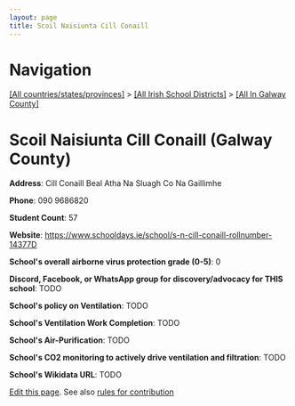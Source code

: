 ```yaml
---
layout: page
title: Scoil Naisiunta Cill Conaill
---
```

# Navigation

[[All countries/states/provinces]](../../..) > [[All Irish School Districts]](../..) > [[All In Galway County]](..)

# Scoil Naisiunta Cill Conaill (Galway County)

**Address**: Cill Conaill Beal Atha Na Sluagh Co Na Gaillimhe

**Phone**: 090 9686820

**Student Count**: 57

**Website**: <https://www.schooldays.ie/school/s-n-cill-conaill-rollnumber-14377D>

**School's overall airborne virus protection grade (0-5)**: 0

**Discord, Facebook, or WhatsApp group for discovery/advocacy for THIS school**: TODO

**School's policy on Ventilation**: TODO

**School's Ventilation Work Completion**: TODO

**School's Air-Purification**: TODO

**School's CO2 monitoring to actively drive ventilation and filtration**: TODO

**School's Wikidata URL**: TODO


[Edit this page](https://github.com/ventilate-schools/Ireland/edit/main/./Galway_County/Scoil_Naisiunta_Cill_Conaill.md). See also [rules for contribution](../../../contribution-rules/)